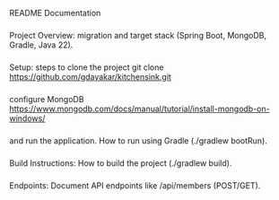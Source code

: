README Documentation

### 
Project Overview: migration and target stack (Spring Boot, MongoDB, Gradle, Java 22).

### 
Setup: steps to clone the project
git clone https://github.com/gdayakar/kitchensink.git

###
configure MongoDB
https://www.mongodb.com/docs/manual/tutorial/install-mongodb-on-windows/

###
and run the application. How to run using Gradle 
(./gradlew bootRun).


### 
Build Instructions:
How to build the project (./gradlew build).

### 
Endpoints: Document API endpoints like /api/members (POST/GET).